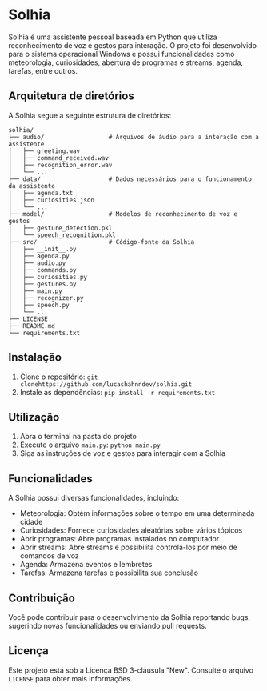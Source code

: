 # Solhia

Solhia é uma assistente pessoal baseada em Python que utiliza reconhecimento de voz e gestos para interação. O projeto foi desenvolvido para o sistema operacional Windows e possui funcionalidades como meteorologia, curiosidades, abertura de programas e streams, agenda, tarefas, entre outros.

## Arquitetura de diretórios

A Solhia segue a seguinte estrutura de diretórios:

```
solhia/
├── audio/                  # Arquivos de áudio para a interação com a assistente
│   ├── greeting.wav
│   ├── command_received.wav
│   ├── recognition_error.wav
│   └── ...
├── data/                   # Dados necessários para o funcionamento da assistente
│   ├── agenda.txt
│   ├── curiosities.json
│   └── ...
├── model/                  # Modelos de reconhecimento de voz e gestos
│   ├── gesture_detection.pkl
│   └── speech_recognition.pkl
├── src/                    # Código-fonte da Solhia
│   ├── __init__.py
│   ├── agenda.py
│   ├── audio.py
│   ├── commands.py
│   ├── curiosities.py
│   ├── gestures.py
│   ├── main.py
│   ├── recognizer.py
│   ├── speech.py
│   └── ...
├── LICENSE
├── README.md
└── requirements.txt
```

## Instalação

1. Clone o repositório: `git clonehttps://github.com/lucashahnndev/solhia.git`
2. Instale as dependências: `pip install -r requirements.txt`

## Utilização

1. Abra o terminal na pasta do projeto
2. Execute o arquivo `main.py`: `python main.py`
3. Siga as instruções de voz e gestos para interagir com a Solhia

## Funcionalidades

A Solhia possui diversas funcionalidades, incluindo:

- Meteorologia: Obtém informações sobre o tempo em uma determinada cidade
- Curiosidades: Fornece curiosidades aleatórias sobre vários tópicos
- Abrir programas: Abre programas instalados no computador
- Abrir streams: Abre streams e possibilita controlá-los por meio de comandos de voz
- Agenda: Armazena eventos e lembretes
- Tarefas: Armazena tarefas e possibilita sua conclusão

## Contribuição

Você pode contribuir para o desenvolvimento da Solhia reportando bugs, sugerindo novas funcionalidades ou enviando pull requests.

## Licença

Este projeto está sob a Licença BSD 3-cláusula "New". Consulte o arquivo `LICENSE` para obter mais informações.
